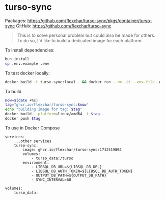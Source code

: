 # turso-sync

Packages: https://github.com/flexchar/turso-sync/pkgs/container/turso-sync
GitHub: https://github.com/flexchar/turso-sync

> This is to solve personal problem but could also be made for others. To do so, I'd like to build a dedicated image for each platform.

To install dependencies:

```bash
bun install
cp .env.example .env
```

To test docker locally:

```bash
docker build -t turso-sync:local . && docker run --rm -it --env-file .env -v turso-volume:/turso turso-sync:local
```

To build:

```bash
now=$(date +%s)
tag="ghcr.io/flexchar/turso-sync:$now"
echo "building image for tag: $tag"
docker build --platform=linux/amd64 -t $tag .
docker push $tag
```

To use in Docker Compose

```
services:
    ...other services
    turso-sync:
        image: ghcr.io/flexchar/turso-sync:1712519894
        volumes:
            - turso_data:/turso
        environment:
            - LIBSQL_DB_URL=${LIBSQL_DB_URL}
            - LIBSQL_DB_AUTH_TOKEN=${LIBSQL_DB_AUTH_TOKEN}
            - OUTPUT_DB_PATH=${OUTPUT_DB_PATH}
            - SYNC_INTERVAL=60

volumes:
    turso_data:

```
